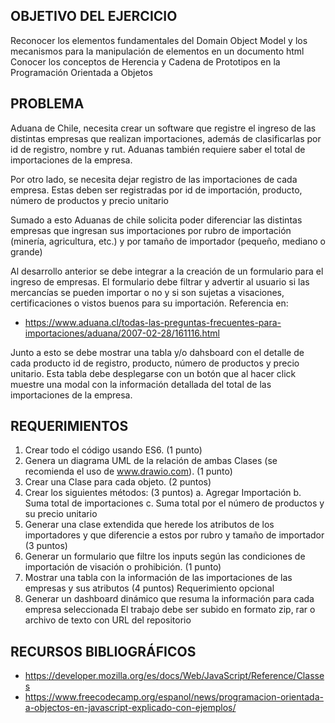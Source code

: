 ## OBJETIVO DEL EJERCICIO

Reconocer los elementos fundamentales del Domain Object Model y los mecanismos para
la manipulación de elementos en un documento html
Conocer los conceptos de Herencia y Cadena de Prototipos en la Programación Orientada
a Objetos

## PROBLEMA

Aduana de Chile, necesita crear un software que registre el ingreso de las distintas
empresas que realizan importaciones, además de clasificarlas por id de registro, nombre y
rut. Aduanas también requiere saber el total de importaciones de la empresa.

Por otro lado, se necesita dejar registro de las importaciones de cada empresa. Estas deben
ser registradas por id de importación, producto, número de productos y precio unitario

Sumado a esto Aduanas de chile solicita poder diferenciar las distintas empresas que
ingresan sus importaciones por rubro de importación (minería, agricultura, etc.) y por
tamaño de importador (pequeño, mediano o grande)

Al desarrollo anterior se debe integrar a la creación de un formulario para el ingreso de
empresas. El formulario debe filtrar y advertir al usuario si las mercancías se pueden
importar o no y si son sujetas a visaciones, certificaciones o vistos buenos para su
importación. Referencia en:

- https://www.aduana.cl/todas-las-preguntas-frecuentes-para-importaciones/aduana/2007-02-28/161116.html

Junto a esto se debe mostrar una tabla y/o dahsboard con el detalle de cada producto id
de registro, producto, número de productos y precio unitario. Esta tabla debe desplegarse
con un botón que al hacer click muestre una modal con la información detallada del total
de las importaciones de la empresa.

## REQUERIMIENTOS

1. Crear todo el código usando ES6. (1 punto)
2. Genera un diagrama UML de la relación de ambas Clases (se recomienda el uso de
   www.drawio.com). (1 punto)
3. Crear una Clase para cada objeto. (2 puntos)
4. Crear los siguientes métodos: (3 puntos)
   a. Agregar Importación
   b. Suma total de importaciones
   c. Suma total por el número de productos y su precio unitario
5. Generar una clase extendida que herede los atributos de los importadores y que
   diferencie a estos por rubro y tamaño de importador (3 puntos)
6. Generar un formulario que filtre los inputs según las condiciones de importación
   de visación o prohibición. (1 punto)
7. Mostrar una tabla con la información de las importaciones de las empresas y sus
   atributos (4 puntos)
   Requerimiento opcional
8. Generar un dashboard dinámico que resuma la información para cada empresa
   seleccionada
   El trabajo debe ser subido en formato zip, rar o archivo de texto con URL del repositorio

## RECURSOS BIBLIOGRÁFICOS

- https://developer.mozilla.org/es/docs/Web/JavaScript/Reference/Classes
- https://www.freecodecamp.org/espanol/news/programacion-orientada-a-objectos-en-javascript-explicado-con-ejemplos/
